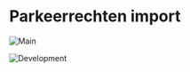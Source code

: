 # Parkeerrechten import

![Main](https://github.com/amsterdam/parkeerrechten/workflows/CI/badge.svg?branch=main)

![Development](https://github.com/amsterdam/parkeerrechten/workflows/CI/badge.svg?branch=development)
